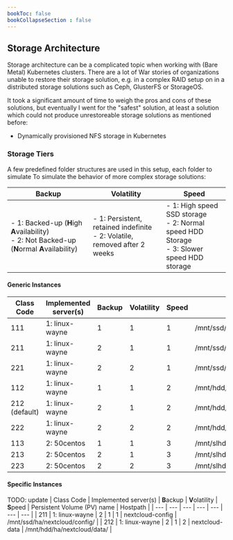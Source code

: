 ```yaml
---
bookToc: false
bookCollapseSection : false
---
```

## Storage Architecture
Storage architecture can be a complicated topic when working with (Bare Metal) Kubernetes clusters.
There are a lot of War stories of organizations unable to restore their storage solution, e.g. in a complex RAID setup on in a distributed storage solutions such as Ceph, GlusterFS or StorageOS.

It took a significant amount of time to weigh the pros and cons of these solutions, but eventually I went for the "safest" solution, at least a solution which could not produce unrestoreable storage solutions as mentioned before:

* Dynamically provisioned NFS storage in Kubernetes

### Storage Tiers
A few predefined folder structures are used in this setup, each folder to simulate To simulate the behavior of more complex storage solutions:

| **B**ackup | **V**olatility | **S**peed |
| ---        | ---            | ---       |
| - 1: Backed-up (**H**igh **A**vailability) <br/> - 2: Not Backed-up (**N**ormal **A**vailability)      | - 1: Persistent, retained indefinite <br/> - 2: Volatile, removed after 2 weeks | - 1: High speed SSD storage <br/> - 2: Normal speed HDD Storage <br/> - 3: Slower speed HDD storage |

#### Generic Instances

| Class Code    | Implemented server(s) | **B**ackup | **V**olatility | **S**peed | Hostpath                          | Reclaim   |
| ---           | ---                   | ---        | ---            | ---       | ---                               | ---       |
| 111           | 1: linux-wayne        | 1          | 1              | 1         | /mnt/ssd/ha/<service_name>        | manual    |
| 211           | 1: linux-wayne        | 2          | 1              | 1         | /mnt/ssd/na/<service_name>        | automatic |
| 221           | 1: linux-wayne        | 2          | 2              | 1         | /mnt/ssd/tmp/<service_name>       | automatic |
| 112           | 1: linux-wayne        | 1          | 1              | 2         | /mnt/hdd/ha/<service_name>        | manual    |
| 212 (default) | 1: linux-wayne        | 2          | 1              | 2         | /mnt/hdd/na/<service_name>        | automatic |
| 222           | 1: linux-wayne        | 2          | 2              | 2         | /mnt/hdd/tmp/<service_name>       | automatic |
| 113           | 2: 50centos           | 1          | 1              | 3         | /mnt/slhdd/ha/<service_name>      | manual    |
| 213           | 2: 50centos           | 2          | 1              | 3         | /mnt/slhdd/na/<service_name>      | automatic |
| 223           | 2: 50centos           | 2          | 2              | 3         | /mnt/slhdd/tmp/<service_name>     | automatic |

#### Specific Instances
TODO: update
| Class Code | Implemented server(s) | **B**ackup | **V**olatility | **S**peed | Persistent Volume (PV) name    | Hostpath                          |
| ---        | ---                   | ---        | ---            | ---       | ---                            | ---                               |
| 211        | 1: linux-wayne        | 2          | 1              | 1         | nextcloud-config               | /mnt/ssd/ha/nextcloud/config/     |
| 212        | 1: linux-wayne        | 2          | 1              | 2         | nextcloud-data                 | /mnt/hdd/ha/nextcloud/data/       |
